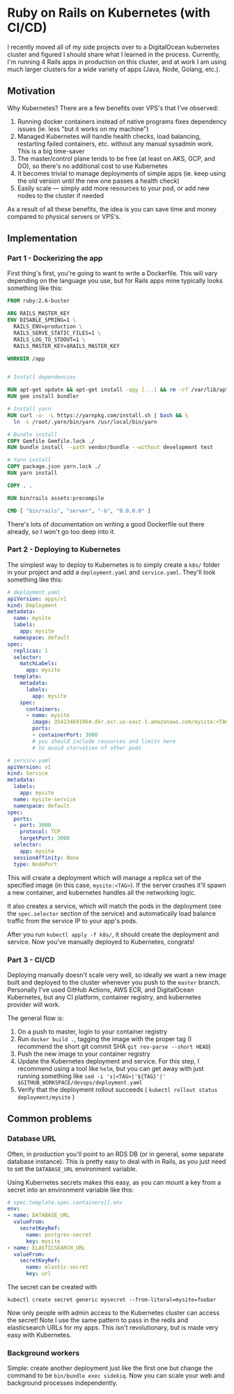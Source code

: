 # Ruby on Rails on Kubernetes (with CI/CD)

I recently moved all of my side projects over to a DigitalOcean
kubernetes cluster and figured I should share what I learned in
the process. Currently, I'm running 4 Rails apps in production
on this cluster, and at work I am using much larger clusters
for a wide variety of apps (Java, Node, Golang, etc.).

## Motivation

Why Kubernetes? There are a few benefits over VPS's that I've observed:

1. Running docker containers instead of native programs fixes dependency issues
    (ie. less "but it works on my machine")
2. Managed Kubernetes will handle health checks, load balancing, restarting failed containers, etc. without any manual sysadmin work. This is a big time-saver
3. The master/control plane tends to be free (at least on AKS, GCP, and DO), so there's no additional cost to use Kubernetes
4. It becomes trivial to manage deployments of simple apps (ie. keep using the old version until the new one passes a health check)
5. Easily scale &mdash; simply add more resources to your pod,
or add new nodes to the cluster if needed

As a result of all these benefits, the idea is you can
save time and money compared to physical servers or VPS's.

## Implementation

### Part 1 - Dockerizing the app

First thing's first, you're going to want to write a Dockerfile.
This will vary depending on the language you use, but for Rails
apps mine typically looks something like this:

```Dockerfile
FROM ruby:2.6-buster

ARG RAILS_MASTER_KEY
ENV DISABLE_SPRING=1 \
  RAILS_ENV=production \
  RAILS_SERVE_STATIC_FILES=1 \
  RAILS_LOG_TO_STDOUT=1 \
  RAILS_MASTER_KEY=$RAILS_MASTER_KEY

WORKDIR /app


# Install dependencies

RUN apt-get update && apt-get install -qqy [...] && rm -rf /var/lib/apt/lists/*
RUN gem install bundler

# Install yarn
RUN curl -o- -L https://yarnpkg.com/install.sh | bash && \
  ln -s /root/.yarn/bin/yarn /usr/local/bin/yarn

# Bundle install
COPY Gemfile Gemfile.lock ./
RUN bundle install --path vendor/bundle --without development test

# Yarn install
COPY package.json yarn.lock ./
RUN yarn install

COPY . .

RUN bin/rails assets:precompile

CMD [ "bin/rails", "server", "-b", "0.0.0.0" ]
```

There's lots of documentation on writing a good Dockerfile
out there already, so I won't go too deep into it.

### Part 2 - Deploying to Kubernetes

The simplest way to deploy to Kubernetes is to simply create
a `k8s/` folder in your project and add a `deployment.yaml`
and `service.yaml`. They'll look something like this:

```yaml
# deployment.yaml
apiVersion: apps/v1
kind: Deployment
metadata:
  name: mysite
  labels:
    app: mysite
  namespace: default
spec:
  replicas: 1
  selector:
    matchLabels:
      app: mysite
  template:
    metadata:
      labels:
        app: mysite
    spec:
      containers:
      - name: mysite
        image: 354234691964.dkr.ecr.us-east-1.amazonaws.com/mysite:<TAG>
        ports:
        - containerPort: 3000
        # you should include resources and limits here
        # to avoid starvation of other pods

# service.yaml
apiVersion: v1
kind: Service
metadata:
  labels:
    app: mysite
  name: mysite-service
  namespace: default
spec:
  ports:
  - port: 3000
    protocol: TCP
    targetPort: 3000
  selector:
    app: mysite
  sessionAffinity: None
  type: NodePort
```

This will create a deployment which will manage a replica set
of the specified image (in this case, `mysite:<TAG>`). If the
server crashes it'll spawn a new container, and kubernetes
handles all the networking logic.

It also creates a service, which will match the pods in the
deployment (see the `spec.selector` section of the service)
and automatically load balance traffic from the service IP
to your app's pods.

After you run `kubectl apply -f k8s/`, it should create the
deployment and service. Now you've manually deployed to
Kubernetes, congrats!

### Part 3 - CI/CD

Deploying manually doesn't scale very well, so ideally we want
a new image built and deployed to the cluster whenever you push
to the `master` branch. Personally I've used GitHub Actions, AWS ECR, and DigitalOcean Kubernetes, but any CI platform,
container registry, and kubernetes provider will work.

The general flow is:

1. On a push to master, login to your container registry
2. Run `docker build .`, tagging the image with the proper tag
(I recommend the short git commit SHA
`git rev-parse --short HEAD`)
3. Push the new image to your container registry
4. Update the Kubernetes deployment and service.
For this step, I recommend using a tool like `helm`,
but you can get away with just running something like
`sed -i 's|<TAG>|'${TAG}'|' $GITHUB_WORKSPACE/devops/deployment.yaml`
5. Verify that the deployment rollout succeeds (
  `kubectl rollout status deployment/mysite`
)

## Common problems

### Database URL

Often, in production you'll point to an RDS DB (or
in general, some separate database instance).
This is pretty easy to deal with in Rails, as you just
need to set the `DATABASE_URL` environment variable.

Using Kubernetes secrets makes this easy, as you can
mount a key from a secret into an environment variable
like this:

```yaml
# spec.template.spec.containers[].env
env:
- name: DATABASE_URL
  valueFrom:
    secretKeyRef:
      name: postgres-secret
      key: mysite
- name: ELASTICSEARCH_URL
  valueFrom:
    secretKeyRef:
      name: elastic-secret
      key: url
```

The secret can be created with

`kubectl create secret generic mysecret --from-literal=mysite=foobar`

Now only people with admin access to the Kubernetes cluster can
access the secret! Note I use the same pattern to pass in
the redis and elasticsearch URLs for my apps. This isn't
revolutionary, but is made very easy with Kubernetes.

### Background workers

Simple: create another deployment just like the first one
but change the command to be `bin/bundle exec sidekiq`.
Now you can scale your web and background processes
independently.
